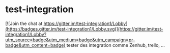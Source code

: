 # test-integration

[![Join the chat at https://gitter.im/test-integration1/Lobby](https://badges.gitter.im/test-integration1/Lobby.svg)](https://gitter.im/test-integration1/Lobby?utm_source=badge&utm_medium=badge&utm_campaign=pr-badge&utm_content=badge)
tester des integration comme Zenhub, trello, ...
